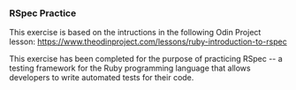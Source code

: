 ### RSpec Practice

This exercise is based on the intructions in the following Odin Project lesson: https://www.theodinproject.com/lessons/ruby-introduction-to-rspec

This exercise has been completed for the purpose of practicing RSpec -- a testing framework for the Ruby programming language that allows developers to write automated tests for their code.
